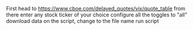 First head to https://www.cboe.com/delayed_quotes/vix/quote_table
from there enter any stock ticker of your choice 
configure all the toggles to "all"
download data
on the script, change to the file name 
run script
